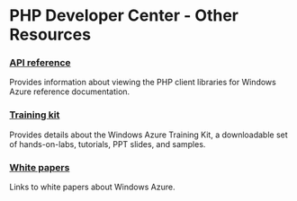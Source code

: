 <properties linkid="devnav-php-otherresources" urlDisplayName="Other Resources" pageTitle="Windows Azure PHP resources" title="Windows Azure PHP resources" metaKeywords="Azure PHP" Description="Find topics about using PHP with Windows Azure." metaCanonical="http://www.windowsazure.com/en-us/develop/net/best-practices/" disqusComments="0" umbracoNaviHide="0" />


# PHP Developer Center - Other Resources
### [API reference]

Provides information about viewing the PHP client libraries for Windows Azure reference documentation.

### [Training kit][]
Provides details about the Windows Azure Training Kit, a downloadable set of hands-on-labs, tutorials, PPT slides, and samples.

### [White papers][]
Links to white papers about Windows Azure.

[API reference]: /en-us/develop/php/other-resources/api-reference/
[Training kit]: /en-us/develop/php/other-resources/training-kit/
[White papers]: /en-us/develop/php/other-resources/white-papers/